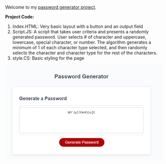 Welcome to my [password generator project](https://lukeajcole.github.io/W3_PasswordGen_LAJC/). 

**Project Code:**

1. Index.HTML: Very basic layout with a button and an output field
1. Script.JS: A script that takes user criteria and presents a randomly generated password. User selects # of character and uppercase, lowercase, special character, or number. The algorithm generates a minimum of 1 of each character type selected, and then randomly selects the character and character type for the rest of the characters.
1. style.CS: Basic styling for the page

![Website Image](PSWD_GEN.PNG)